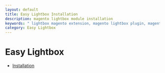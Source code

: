```yaml
---
layout: default
title: Easy Lightbox Installation
description: magento lightbox module installation
keywords: " lightbox magento extension, magento lightbox plugin, magento lightbox, magento lightbox window, product lightbox "
category: Easy Lightbox
---
```


# Easy Lightbox

- [Installation](installation/)
